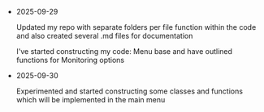 - 2025-09-29

  Updated my repo with separate folders per file function within the code and also created several .md files for documentation
  
  I've started constructing my code: Menu base and have outlined functions for Monitoring options 

- 2025-09-30

  Experimented and started constructing some classes and functions which will be implemented in the main menu

  